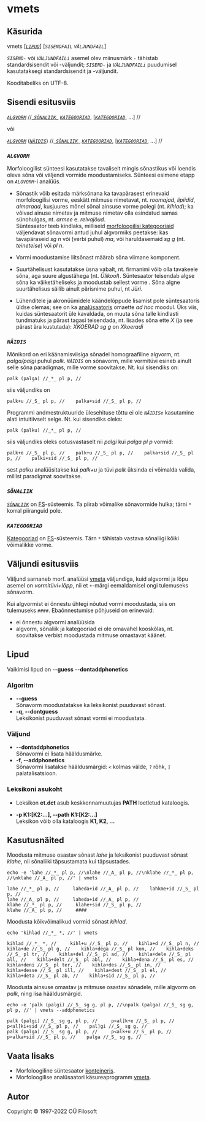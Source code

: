 # vmets <a name="algus"></a>

## Käsurida

vmets \[[*`LIPUD`*](#lippude_kirjeldus)\] [*`SISENDFAIL`* *`VÄLJUNDFAIL`*] 

*`SISEND-`* või *`VÄLJUNDFAILi`* asemel olev miinusmärk ```-``` tähistab standardsisendit või -väljundit; *`SISEND-`* ja *`VÄLJUNDFAILi`* puudumisel kasutataksegi standardsisendit ja -väljundit.

Kooditabeliks on UTF-8.

## Sisendi esitusviis

[*`ALGVORM`*](#ALGVORM) //\_[*`SÕNALIIK`*](#SÕNALIIK)\_ [*`KATEGOORIAD`*](#KATEGOORIAD), \[[*`KATEGOORIAD`*](#KATEGOORIAD), ...\] //

või

[*`ALGVORM`*](#ALGVORM) \([*`NÄIDIS`*](#NÄIDIS)\) //\_[*`SÕNALIIK`*](#SÕNALIIK)\_ [*`KATEGOORIAD`*](#KATEGOORIAD), \[[*`KATEGOORIAD`*](#KATEGOORIAD), ...\] //


### *`ALGVORM`* <a name="ALGVORM"></a>

Morfoloogilist sünteesi kasutatakse tavaliselt mingis sõnastikus või loendis oleva sõna või väljendi vormide moodustamiseks. Sünteesi esimene etapp on *`ALGVORM`*-i analüüs.

* Sõnastik võib esitada
märksõnana ka tavapärasest erinevaid morfoloogilisi vorme, eeskätt mitmuse nimetavat, 
nt. _roomajad_, _lipiidid_, _aimaraad_, kusjuures mõnel sõnal ainsuse vorme polegi (nt. _kihlad_); ka võivad ainuse nimetav ja mitmuse nimetav olla esindatud samas sünohulgas,
nt. _armee_ e. _relvajõud_.  <br>
Süntesaator teeb kindlaks, milliseid [morfoloogilisi kategooriaid](https://github.com/Filosoft/vabamorf/blob/master/doc/kategooriad.md) väljendavat sõnavormi antud juhul algvormiks
peetakse: kas tavapäraseid _sg n_ või (verbi puhul) _ma_, või haruldasemaid _sg g_ (nt. _teineteise_) või _pl n_.

* Vormi moodustamise liitsõnast määrab sõna viimane komponent.

* Suurtähelisust kasutatakse üsna vabalt, nt. firmanimi võib olla tavakeele sõna, aga suure
algustähega (nt. _Ülikool_). Süntesaator teisendab algse sõna ka väiketäheliseks ja moodustab sellest vorme .
Sõna algne suurtähelisus säilib ainult pärisnime puhul,
nt _Jüri_. 

* Lühenditele ja akronüümidele käändelõppude lisamist pole süntesaatoris üldse olemas; see on ka [analüsaatoris](https://github.com/Filosoft/vabamorf/blob/master/apps/cmdline/vmeta/LOEMIND.md) omaette _ad hoc_ moodul.
Üks viis, kuidas süntesaatorit üle kavaldada, on muuta sõna talle kindlasti tundmatuks ja pärast tagasi teisendada,
nt. lisades sõna ette _X_ (ja see pärast ära kustutada): _XKOERAD sg g_ on _Xkoeradi_

### *`NÄIDIS`* <a name="NÄIDIS"></a>

Mõnikord on eri käänamisviisiga sõnadel homograafiline algvorm, nt.  _palga/palgi_ puhul _palk_. *`NÄIDIS`* on sõnavorm, mille vormitüvi esineb ainult selle sõna paradigmas, mille vorme soovitakse.
Nt. kui sisendiks on:

```
palk (palga) //_*_ pl p, //
```

siis väljundiks on

```
palk+u //_S_ pl p, //    palka+sid //_S_ pl p, //
```

Programmi andmestruktuuride ülesehituse tõttu ei ole *`NÄIDISe`* kasutamine alati intuitiivselt selge. Nt. kui sisendiks oleks:

```
palk (palku) //_*_ pl p, //
```

siis väljundiks oleks ootusvastaselt nii _palgi_ kui _palga_ _pl p_ vormid:

```
palk+e //_S_ pl p, //    palk+u //_S_ pl p, //    palka+sid //_S_ pl p, //    palki+sid //_S_ pl p, //
```

sest _palku_ analüüsitakse kui _palk+u_ ja tüvi _palk_ üksinda ei võimalda valida, millist paradigmat soovitakse.

### *`SÕNALIIK`* <a name="SÕNALIIK"></a>

[*`SÕNALIIK`*](https://cl.ut.ee/ressursid/morfo-systeemid/index.php?lang=et) on [FS](https://github.com/Filosoft/vabamorf/blob/master/doc/kategooriad.md)-süsteemis. Ta piirab võimalike sõnavormide hulka; tärni ```*``` korral piiranguid pole.

### *`KATEGOORIAD`* <a name="KATEGOORIAD"></a>

[Kategooriad](https://cl.ut.ee/ressursid/morfo-systeemid/index.php?lang=et) on [FS](https://filosoft.ee/html_morf_et/morfoutinfo.html)-süsteemis. Tärn ```*``` tähistab vastava sõnaliigi kõiki võimalikke vorme.

## Väljundi esitusviis

Väljund sarnaneb morf. analüüsi [vmeta](https://github.com/Filosoft/vabamorf/blob/master/apps/cmdline/vmeta/LOEMIND.md) väljundiga,
kuid algvormi ja lõpu asemel on _vormitüvi+lõpp_, nii et ```+```-märgi eemaldamisel ongi tulemuseks sõnavorm.

Kui algvormist ei õnnestu ühtegi nõutud vormi moodustada, siis on tulemuseks ```####```. Ebaõnnestumise põhjuseid on erinevaid:
* ei õnnestu algvormi analüüsida
* algvorm, sõnaliik ja kategooriad ei ole omavahel kooskõlas, nt. soovitakse verbist moodustada mitmuse omastavat käänet. 


## Lipud <a name="lippude_kirjeldus"></a>

Vaikimisi lipud on **--guess** **--dontaddphonetics**

### Algoritm <a name="lipp_algoritm"></a>

* **--guess** <br> Sõnavorm moodustatakse ka leksikonist puuduvast sõnast.
* **-q, --dontguess** <br> Leksikonist puuduvast sõnast vormi ei moodustata.

### Väljund

* **--dontaddphonetics** <br> Sõnavormi ei lisata hääldusmärke.
* **-f, --addphonetics** <a name="lipp_haaldusmargid"></a> <br> Sõnavormi lisatakse hääldusmärgid: ```<``` kolmas välde, ```?``` rõhk, ```]``` palatalisatsioon.

### Leksikoni asukoht <a name="lipp_leksikonid"></a>

* Leksikon **et.dct** asub keskkonnamuutujas **PATH** loetletud kataloogis.

* **-p K1:[K2:...], --path K1:[K2:...]** <br> Leksikon võib olla kataloogis **K1, K2, ...**



## Kasutusnäited

Moodusta mitmuse osastav sõnast _lahe_ ja leksikonist puuduvast sõnast _klahe_, nii sõnaliiki täpsustamata kui täpsustades.
```commandline
echo -e 'lahe //_*_ pl p, //\nlahe //_A_ pl p, //\nklahe //_*_ pl p, //\nklahe //_A_ pl p, //' | vmets
```
```
lahe //_*_ pl p, //     laheda+id //_A_ pl p, //    lahkme+id //_S_ pl p, //
lahe //_A_ pl p, //     laheda+id //_A_ pl p, //
klahe //_*_ pl p, //     klahe+sid //_S_ pl p, //
klahe //_A_ pl p, //     ####
```

Moodusta kõikvõimalikud vormid sõnast _kihlad_.
```commandline
echo 'kihlad //_*_ *, //' | vmets
```
```
kihlad //_*_ *, //     kihl+u //_S_ pl p, //    kihla+d //_S_ pl n, //    kihla+de //_S_ pl g, //    kihla+dega //_S_ pl kom, //    kihla+deks //_S_ pl tr, //    kihla+del //_S_ pl ad, //    kihla+dele //_S_ pl all, //    kihla+delt //_S_ pl abl, //    kihla+dena //_S_ pl es, //    kihla+deni //_S_ pl ter, //    kihla+des //_S_ pl in, //    kihla+desse //_S_ pl ill, //    kihla+dest //_S_ pl el, //    kihla+deta //_S_ pl ab, //    kihla+sid //_S_ pl p, //
```

Moodusta ainsuse omastav ja mitmuse osastav sõnadele, mille algvorm on _palk_,  ning lisa hääldusmärgid.
```commandline
echo -e 'palk (palgi) //_S_ sg g, pl p, //\npalk (palga) //_S_ sg g, pl p, //' | vmets --addphonetics
```
```
palk (palgi) //_S_ sg g, pl p, //     p<al]k+e //_S_ pl p, //    p<al]ki+sid //_S_ pl p, //    pal]gi //_S_ sg g, //
palk (palga) //_S_ sg g, pl p, //     p<alk+u //_S_ pl p, //    p<alka+sid //_S_ pl p, //    palga //_S_ sg g, //
```

## Vaata lisaks

* Morfoloogiline süntesaator [konteineris](https://gitlab.com/tilluteenused/docker-elg-synth/-/blob/master/LOEMIND.md).
* Morfoloogilise analüsaatori käsureaprogramm [vmeta](https://github.com/Filosoft/vabamorf/blob/master/apps/cmdline/vmeta/LOEMIND.md).


## Autor

Copyright © 1997-2022 OÜ Filosoft
